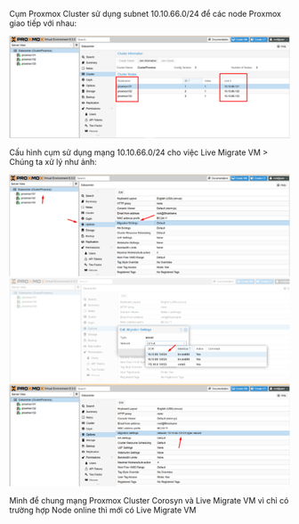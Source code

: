 Cụm Proxmox Cluster sử dụng subnet 10.10.66.0/24 để các node Proxmox giao tiếp với nhau:

  <img src="proxmox-ceph-nexus-images/Screenshot_3.png">

Cấu hình cụm sử dụng mạng 10.10.66.0/24 cho việc Live Migrate VM > Chúng ta xử lý như ảnh:

  <img src="proxmox-ceph-nexus-images/Screenshot_4.png">

  <img src="proxmox-ceph-nexus-images/Screenshot_5.png">

  <img src="proxmox-ceph-nexus-images/Screenshot_6.png">

Mình để chung mạng Proxmox Cluster Corosyn và Live Migrate VM vì chỉ có trường hợp Node online thì mới có Live Migrate VM 